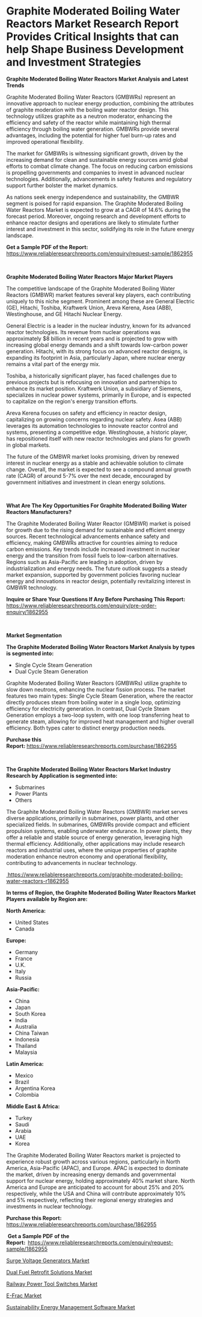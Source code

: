 <p><h1>Graphite Moderated Boiling Water Reactors Market Research Report Provides Critical Insights that can help Shape Business Development and Investment Strategies</h1></p><p><strong>Graphite Moderated Boiling Water Reactors Market Analysis and Latest Trends</strong></p>
<p><p>Graphite Moderated Boiling Water Reactors (GMBWRs) represent an innovative approach to nuclear energy production, combining the attributes of graphite moderation with the boiling water reactor design. This technology utilizes graphite as a neutron moderator, enhancing the efficiency and safety of the reactor while maintaining high thermal efficiency through boiling water generation. GMBWRs provide several advantages, including the potential for higher fuel burn-up rates and improved operational flexibility.</p><p>The market for GMBWRs is witnessing significant growth, driven by the increasing demand for clean and sustainable energy sources amid global efforts to combat climate change. The focus on reducing carbon emissions is propelling governments and companies to invest in advanced nuclear technologies. Additionally, advancements in safety features and regulatory support further bolster the market dynamics.</p><p>As nations seek energy independence and sustainability, the GMBWR segment is poised for rapid expansion. The Graphite Moderated Boiling Water Reactors Market is expected to grow at a CAGR of 14.6% during the forecast period. Moreover, ongoing research and development efforts to enhance reactor designs and operations are likely to stimulate further interest and investment in this sector, solidifying its role in the future energy landscape.</p></p>
<p><strong>Get a Sample PDF of the Report:&nbsp;</strong> <a href="https://www.reliableresearchreports.com/enquiry/request-sample/1862955?utm_campaign=10&utm_medium=2&utm_source=Github&utm_content=ia&utm_term=07042025&utm_id=graphite-moderated-boiling-water-reactors">https://www.reliableresearchreports.com/enquiry/request-sample/1862955</a></p>
<p>&nbsp;</p>
<p><strong>Graphite Moderated Boiling Water Reactors Major Market Players</strong></p>
<p><p>The competitive landscape of the Graphite Moderated Boiling Water Reactors (GMBWR) market features several key players, each contributing uniquely to this niche segment. Prominent among these are General Electric (GE), Hitachi, Toshiba, Kraftwerk Union, Areva Kerena, Asea (ABB), Westinghouse, and GE Hitachi Nuclear Energy. </p><p>General Electric is a leader in the nuclear industry, known for its advanced reactor technologies. Its revenue from nuclear operations was approximately $8 billion in recent years and is projected to grow with increasing global energy demands and a shift towards low-carbon power generation. Hitachi, with its strong focus on advanced reactor designs, is expanding its footprint in Asia, particularly Japan, where nuclear energy remains a vital part of the energy mix.</p><p>Toshiba, a historically significant player, has faced challenges due to previous projects but is refocusing on innovation and partnerships to enhance its market position. Kraftwerk Union, a subsidiary of Siemens, specializes in nuclear power systems, primarily in Europe, and is expected to capitalize on the region's energy transition efforts.</p><p>Areva Kerena focuses on safety and efficiency in reactor design, capitalizing on growing concerns regarding nuclear safety. Asea (ABB) leverages its automation technologies to innovate reactor control and systems, presenting a competitive edge. Westinghouse, a historic player, has repositioned itself with new reactor technologies and plans for growth in global markets.</p><p>The future of the GMBWR market looks promising, driven by renewed interest in nuclear energy as a stable and achievable solution to climate change. Overall, the market is expected to see a compound annual growth rate (CAGR) of around 5-7% over the next decade, encouraged by government initiatives and investment in clean energy solutions.</p></p>
<p>&nbsp;</p>
<p><strong>What Are The Key Opportunities For Graphite Moderated Boiling Water Reactors Manufacturers?</strong></p>
<p><p>The Graphite Moderated Boiling Water Reactor (GMBWR) market is poised for growth due to the rising demand for sustainable and efficient energy sources. Recent technological advancements enhance safety and efficiency, making GMBWRs attractive for countries aiming to reduce carbon emissions. Key trends include increased investment in nuclear energy and the transition from fossil fuels to low-carbon alternatives. Regions such as Asia-Pacific are leading in adoption, driven by industrialization and energy needs. The future outlook suggests a steady market expansion, supported by government policies favoring nuclear energy and innovations in reactor design, potentially revitalizing interest in GMBWR technology.</p></p>
<p><strong>Inquire or Share Your Questions If Any Before Purchasing This Report:</strong> <a href="https://www.reliableresearchreports.com/enquiry/pre-order-enquiry/1862955?utm_campaign=10&utm_medium=2&utm_source=Github&utm_content=ia&utm_term=07042025&utm_id=graphite-moderated-boiling-water-reactors">https://www.reliableresearchreports.com/enquiry/pre-order-enquiry/1862955</a></p>
<p>&nbsp;</p>
<p><strong>Market Segmentation</strong></p>
<p><strong>The Graphite Moderated Boiling Water Reactors Market Analysis by types is segmented into:</strong></p>
<p><ul><li>Single Cycle Steam Generation</li><li>Dual Cycle Steam Generation</li></ul></p>
<p><p>Graphite Moderated Boiling Water Reactors (GMBWRs) utilize graphite to slow down neutrons, enhancing the nuclear fission process. The market features two main types: Single Cycle Steam Generation, where the reactor directly produces steam from boiling water in a single loop, optimizing efficiency for electricity generation. In contrast, Dual Cycle Steam Generation employs a two-loop system, with one loop transferring heat to generate steam, allowing for improved heat management and higher overall efficiency. Both types cater to distinct energy production needs.</p></p>
<p><strong>Purchase this Report:&nbsp;</strong><a href="https://www.reliableresearchreports.com/purchase/1862955?utm_campaign=10&utm_medium=2&utm_source=Github&utm_content=ia&utm_term=07042025&utm_id=graphite-moderated-boiling-water-reactors">https://www.reliableresearchreports.com/purchase/1862955</a></p>
<p>&nbsp;</p>
<p><strong>The Graphite Moderated Boiling Water Reactors Market Industry Research by Application is segmented into:</strong></p>
<p><ul><li>Submarines</li><li>Power Plants</li><li>Others</li></ul></p>
<p><p>The Graphite Moderated Boiling Water Reactors (GMBWR) market serves diverse applications, primarily in submarines, power plants, and other specialized fields. In submarines, GMBWRs provide compact and efficient propulsion systems, enabling underwater endurance. In power plants, they offer a reliable and stable source of energy generation, leveraging high thermal efficiency. Additionally, other applications may include research reactors and industrial uses, where the unique properties of graphite moderation enhance neutron economy and operational flexibility, contributing to advancements in nuclear technology.</p></p>
<p><a href="https://www.reliableresearchreports.com/graphite-moderated-boiling-water-reactors-r1862955?utm_campaign=10&utm_medium=2&utm_source=Github&utm_content=ia&utm_term=07042025&utm_id=graphite-moderated-boiling-water-reactors">&nbsp;https://www.reliableresearchreports.com/graphite-moderated-boiling-water-reactors-r1862955</a></p>
<p><strong>In terms of Region, the Graphite Moderated Boiling Water Reactors Market Players available by Region are:</strong></p>
<p>
    <p> <strong> North America: </strong>
        <ul>
            <li>United States</li>
            <li>Canada</li>
        </ul>
        </p> 
    <p> <strong> Europe: </strong>
        <ul>
            <li>Germany</li>
            <li>France</li>
            <li>U.K.</li>
            <li>Italy</li>
            <li>Russia</li>
        </ul>
        </p> 
    <p> <strong> Asia-Pacific: </strong>
        <ul>
            <li>China</li>
            <li>Japan</li>
            <li>South Korea</li>
            <li>India</li>
            <li>Australia</li>
            <li>China Taiwan</li>
            <li>Indonesia</li>
            <li>Thailand</li>
            <li>Malaysia</li>
        </ul>
        </p> 
    <p> <strong> Latin America: </strong>
        <ul>
            <li>Mexico</li>
            <li>Brazil</li>
            <li>Argentina Korea</li>
            <li>Colombia</li>
        </ul>
        </p> 
    <p> <strong> Middle East & Africa: </strong>
        <ul>
            <li>Turkey</li>
            <li>Saudi</li>
            <li>Arabia</li>
            <li>UAE</li>
            <li>Korea</li>
        </ul>
    </p>
    </p>
<p><p>The Graphite Moderated Boiling Water Reactors market is projected to experience robust growth across various regions, particularly in North America, Asia-Pacific (APAC), and Europe. APAC is expected to dominate the market, driven by increasing energy demands and governmental support for nuclear energy, holding approximately 40% market share. North America and Europe are anticipated to account for about 25% and 20% respectively, while the USA and China will contribute approximately 10% and 5% respectively, reflecting their regional energy strategies and investments in nuclear technology.</p></p>
<p><strong>Purchase this Report: </strong><a href="https://www.reliableresearchreports.com/purchase/1862955?utm_campaign=10&utm_medium=2&utm_source=Github&utm_content=ia&utm_term=07042025&utm_id=graphite-moderated-boiling-water-reactors">https://www.reliableresearchreports.com/purchase/1862955</a></p>
<p>&nbsp;<strong>Get a Sample PDF of the Report:&nbsp;&nbsp;</strong><a href="https://www.reliableresearchreports.com/enquiry/request-sample/1862955?utm_campaign=10&utm_medium=2&utm_source=Github&utm_content=ia&utm_term=07042025&utm_id=graphite-moderated-boiling-water-reactors">https://www.reliableresearchreports.com/enquiry/request-sample/1862955</a></p>
<p><strong></strong></p>
<p><p><a href="https://github.com/guzasbahsas/Market-Research-Report-List-1/blob/main/surge-voltage-generators-market.md?utm_campaign=10&utm_medium=2&utm_source=Github&utm_content=ia&utm_term=07042025&utm_id=graphite-moderated-boiling-water-reactors">Surge Voltage Generators Market</a></p><p><a href="https://github.com/steegwajma22/Market-Research-Report-List-1/blob/main/dual-fuel-retrofit-solutions-market.md?utm_campaign=10&utm_medium=2&utm_source=Github&utm_content=ia&utm_term=07042025&utm_id=graphite-moderated-boiling-water-reactors">Dual Fuel Retrofit Solutions Market</a></p><p><a href="https://github.com/weisonmanych/Market-Research-Report-List-1/blob/main/railway-power-tool-switches-market.md?utm_campaign=10&utm_medium=2&utm_source=Github&utm_content=ia&utm_term=07042025&utm_id=graphite-moderated-boiling-water-reactors">Railway Power Tool Switches Market</a></p><p><a href="https://github.com/rokiahgrendy/Market-Research-Report-List-1/blob/main/e-frac-market.md?utm_campaign=10&utm_medium=2&utm_source=Github&utm_content=ia&utm_term=07042025&utm_id=graphite-moderated-boiling-water-reactors">E-Frac Market</a></p><p><a href="https://github.com/nagateyisu29/Market-Research-Report-List-1/blob/main/sustainability-energy-management-software-market.md?utm_campaign=10&utm_medium=2&utm_source=Github&utm_content=ia&utm_term=07042025&utm_id=graphite-moderated-boiling-water-reactors">Sustainability Energy Management Software Market</a></p></p>